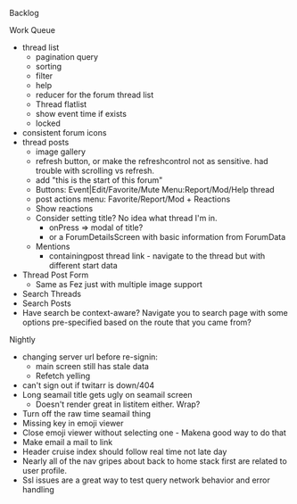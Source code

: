 Backlog

Work Queue
* thread list
  * pagination query
  * sorting
  * filter
  * help
  * reducer for the forum thread list
  * Thread flatlist
  * show event time if exists
  * locked
* consistent forum icons
* thread posts
  * image gallery
  * refresh button, or make the refreshcontrol not as sensitive. had trouble with scrolling vs refresh.
  * add "this is the start of this forum"
  * Buttons: Event|Edit/Favorite/Mute Menu:Report/Mod/Help thread
  * post actions menu: Favorite/Report/Mod + Reactions
  * Show reactions
  * Consider setting title? No idea what thread I'm in.
    * onPress => modal of title?
    * or a ForumDetailsScreen with basic information from ForumData
  * Mentions
    * containingpost thread link - navigate to the thread but with different start data
* Thread Post Form
  * Same as Fez just with multiple image support
* Search Threads
* Search Posts
* Have search be context-aware? Navigate you to search page with some options pre-specified
  based on the route that you came from?

Nightly
* changing server url before re-signin:
  * main screen still has stale data
  * Refetch yelling
* can't sign out if twitarr is down/404
* Long seamail title gets ugly on seamail screen
  * Doesn't render great in listitem either. Wrap?
* Turn off the raw time seamail thing
* Missing key in emoji viewer
* Close emoji viewer without selecting one - Makena good way to do that
* Make email a mail to link
* Header cruise index should follow real time not late day
* Nearly all of the nav gripes about back to home stack first are related to user profile.
* Ssl issues are a great way to test query network behavior and error handling
